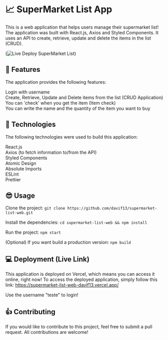 # :chart_with_upwards_trend: SuperMarket List App

This is a web application that helps users manage their supermarket list! The application was built with React.js, Axios and Styled Components. It uses an API to create, retrieve, update and delete the items in the list (CRUD).

(![Live Deploy SuperMarket List](images/Supermarket.gif))

## :wrench: Features

The application provides the following features:

Login with username <br>
Create, Retrieve, Update and Delete items from the list (CRUD Application) <br>
You can 'check' when you get the item (Item check) <br>
You can write the name and the quantity of the item you want to buy<br>

## :crystal_ball: Technologies

The following technologies were used to build this application:

React.js<br>
Axios (to fetch information to/from the API)<br>
Styled Components<br>
Atomic Design<br>
Absolute Imports<br>
ESLint<br>
Prettier

## :sunglasses: Usage

Clone the project:
`git clone https://github.com/davif13/supermarket-list-web.git`

Install the dependencies:
`cd supermarket-list-web && npm install`

Run the project:
`npm start`

(Optional) If you want build a production version:
`npm build`

## :computer: Deployment (Live Link)

This application is deployed on Vercel, which means you can access it online, right now! To access the deployed application, simply follow this link: https://supermarket-list-web-davif13.vercel.app/

Use the username "teste" to login!

## :thumbsup: Contributing

If you would like to contribute to this project, feel free to submit a pull request. All contributions are welcome!
